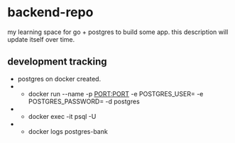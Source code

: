 # backend-repo
my learning space for go + postgres to build some app. this description will update itself over time.

## development tracking
* postgres on docker created.
* * docker run --name <container-name> -p <PORT:PORT> -e POSTGRES_USER=<user-name> -e POSTGRES_PASSWORD=<pass> -d postgres
* * docker exec -it <container-name> psql -U <user-name>
* * docker logs postgres-bank